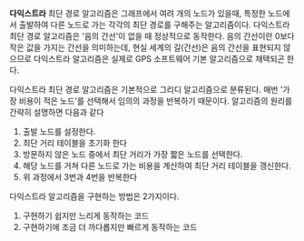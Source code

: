 **다익스트라** 최단 경로 알고리즘은 그래프에서 여려 개의 노드가 있을때,
특정한 노드에서 출발하여 다른 노드로 가는 각각의 최단 경로를 구해주는 알고리즘이다.
다익스트라 최단 경로 알고리즘은 '음의 간선'이 없을 때 정상적으로 동작한다.
음의 간선이란 0보다 작은 값을 가지는 간선을 의미하는데, 현실 세계의 길(간선)은
음의 간선을 표현되지 않으므로 다익스트라 알고리즘은 실제로 GPS 소프트웨어
기본 알고리즘으로 채택되곤 한다.

다익스트라 최단 경로 알고리즘은 기본적으로 그리디 알고리즘으로 분류된다.
매번 '가장 비용이 적은 노드'를 선택해서 임의의 과정을 반복하기 때문이다.
알고리즘의 원리를 간략히 설명하면 다음과 같다
1. 출발 노드를 설정한다.
2. 최단 거리 테이블을 초기화 한다
3. 방문하지 않은 노드 중에서 최단 거리가 가장 짧은 노드를 선택한다.
4. 해당 노드를 거쳐 다른 노드로 가는 비용을 계산하여 최단 거리 테이블을 갱신한다.
5. 위 과정에서 3번과 4번을 반복한다

다익스트라 알고리즘을 구현하는 방법은 2가지이다.
1. 구현하기 쉽지만 느리게 동작하는 코드
2. 구현하기에 조금 더 까다롭지만 빠르게 동작하는 코드